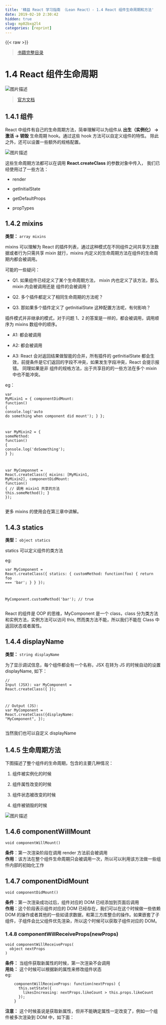 ```yaml
---
title: '精益 React 学习指南 （Lean React）- 1.4 React 组件生命周期和方法' 
date: 2019-02-10 2:30:42
hidden: true
slug: mp02bxg2l4
categories: [reprint]
---
```


{{< raw >}}

                    
<blockquote><p><a href="https://segmentfault.com/a/1190000005136764">书籍完整目录</a></p></blockquote>
<h1 id="articleHeader0">1.4 React 组件生命周期</h1>
<p><span class="img-wrap"><img data-src="/img/bVvOnw" src="https://static.alili.tech/img/bVvOnw" alt="图片描述" title="图片描述" style="cursor: pointer; display: inline;"></span></p>
<blockquote><p><a href="http://facebook.github.io/react/docs/component-specs.html" rel="nofollow noreferrer" target="_blank">官方文档</a></p></blockquote>
<h2 id="articleHeader1">1.4.1 组件</h2>
<p>React 中组件有自己的生命周期方法，简单理解可以为组件从 <strong>出生（实例化） -&gt;  激活 -&gt; 销毁</strong> 生命周期 hook。通过这些 hook 方法可以自定义组件的特性。 除此之外，还可以设置一些额外的规格配置。</p>
<p><span class="img-wrap"><img data-src="/img/bVvOd6" src="https://static.alili.tech/img/bVvOd6" alt="图片描述" title="图片描述" style="cursor: pointer; display: inline;"></span></p>
<p>这些生命周期方法都可以在调用 <strong>React.createClass</strong> 的参数对象中传入， 我们已经使用过了一些方法：</p>
<ul>
<li><p>render</p></li>
<li><p>getInitialState</p></li>
<li><p>getDefaultProps</p></li>
<li><p>propTypes</p></li>
</ul>
<h2 id="articleHeader2">1.4.2 mixins</h2>
<p><strong>类型：</strong> <code>array mixins</code></p>
<p>mixins 可以理解为 React 的插件列表，通过这种模式在不同组件之间共享方法数据或者行为只需共享 mixin 就行，mixins 内定义的生命周期方法在组件的生命周期内都会被调用。</p>
<p>可能的一些疑问：</p>
<ul>
<li><p>Q1. 如果组件已经定义了某个生命周期方法， mixin 内也定义了该方法，那么 mixin 内会被调用还是 组件的会被调用？</p></li>
<li><p>Q2. 多个插件都定义了相同生命周期的方法呢？</p></li>
<li><p>Q3. 那如果多个插件定义了 getInitialState 这种配置方法呢，有何影响？</p></li>
</ul>
<p>插件模式并非继承的模式，对于问题 1、2 的答案是一样的，都会被调用，调用顺序为 mixins 数组中的顺序。</p>
<ul>
<li><p>A1: 都会被调用</p></li>
<li><p>A2: 都会被调用</p></li>
<li><p>A3: React 会对返回结果做智能的合并，所有插件的 getInitialState 都会生效，前提条件是它们返回的字段不冲突，如果发生字段冲突，React 会提示报错。 同理如果是非 组件的规格方法，出于共享目的的一些方法在多个 mixin 中也不能冲突。</p></li>
</ul>
<p>eg：</p>
<div class="widget-codetool" style="display:none;">
      <div class="widget-codetool--inner">
      <span class="selectCode code-tool" data-toggle="tooltip" data-placement="top" title="" data-original-title="全选"></span>
      <span type="button" class="copyCode code-tool" data-toggle="tooltip" data-placement="top" data-clipboard-text="var MyMixin1 = {
    componentDidMount: function() {
        console.log('auto do something when component did mount');
    }
};

var MyMixin2 = {
    someMethod: function() {
        console.log('doSomething');
    }
};

var MyComponnet = React.createClass({
    mixins: [MyMixin1, MyMixin2],
    componentDidMount: function() {
        // 调用 mixin1 共享的方法
        this.someMethod();
    }
});" title="" data-original-title="复制"></span>
      <span type="button" class="saveToNote code-tool" data-toggle="tooltip" data-placement="top" title="" data-original-title="放进笔记"></span>
      </div>
      </div><pre class="javascript hljs"><code class="javascript"><span class="hljs-keyword">var</span> MyMixin1 = {
    <span class="hljs-attr">componentDidMount</span>: <span class="hljs-function"><span class="hljs-keyword">function</span>(<span class="hljs-params"></span>) </span>{
        <span class="hljs-built_in">console</span>.log(<span class="hljs-string">'auto do something when component did mount'</span>);
    }
};

<span class="hljs-keyword">var</span> MyMixin2 = {
    <span class="hljs-attr">someMethod</span>: <span class="hljs-function"><span class="hljs-keyword">function</span>(<span class="hljs-params"></span>) </span>{
        <span class="hljs-built_in">console</span>.log(<span class="hljs-string">'doSomething'</span>);
    }
};

<span class="hljs-keyword">var</span> MyComponnet = React.createClass({
    <span class="hljs-attr">mixins</span>: [MyMixin1, MyMixin2],
    <span class="hljs-attr">componentDidMount</span>: <span class="hljs-function"><span class="hljs-keyword">function</span>(<span class="hljs-params"></span>) </span>{
        <span class="hljs-comment">// 调用 mixin1 共享的方法</span>
        <span class="hljs-keyword">this</span>.someMethod();
    }
});</code></pre>
<p>更多 mixins 的使用会在第三章中讲解。</p>
<h2 id="articleHeader3">1.4.3 statics</h2>
<p><strong>类型：</strong> <code>object statics</code></p>
<p>statics 可以定义组件的类方法</p>
<p>eg:</p>
<div class="widget-codetool" style="display:none;">
      <div class="widget-codetool--inner">
      <span class="selectCode code-tool" data-toggle="tooltip" data-placement="top" title="" data-original-title="全选"></span>
      <span type="button" class="copyCode code-tool" data-toggle="tooltip" data-placement="top" data-clipboard-text="var MyComponent = React.createClass({
  statics: {
    customMethod: function(foo) {
      return foo === 'bar';
    }
  }
});

MyComponent.customMethod('bar');  // true" title="" data-original-title="复制"></span>
      <span type="button" class="saveToNote code-tool" data-toggle="tooltip" data-placement="top" title="" data-original-title="放进笔记"></span>
      </div>
      </div><pre class="xml hljs"><code class="html">var MyComponent = React.createClass({
  statics: {
    customMethod: function(foo) {
      return foo === 'bar';
    }
  }
});

MyComponent.customMethod('bar');  // true</code></pre>
<p>React 的组件是 OOP 的思维，MyComponent 是一个 class，class  分为类方法和实例方法，实例方法可以访问 this, 然而类方法不能，所以我们不能在 Class 中返回状态或者属性。</p>
<h2 id="articleHeader4">1.4.4 displayName</h2>
<p><strong>类型：</strong> <code>string displayName</code></p>
<p>为了显示调试信息，每个组件都会有一个名称，JSX 在转为 JS 的时候自动的设置 displayName, 如下：</p>
<div class="widget-codetool" style="display:none;">
      <div class="widget-codetool--inner">
      <span class="selectCode code-tool" data-toggle="tooltip" data-placement="top" title="" data-original-title="全选"></span>
      <span type="button" class="copyCode code-tool" data-toggle="tooltip" data-placement="top" data-clipboard-text="// Input (JSX):
var MyComponent = React.createClass({ });

// Output (JS):
var MyComponent = React.createClass({displayName: &quot;MyComponent&quot;, });" title="" data-original-title="复制"></span>
      <span type="button" class="saveToNote code-tool" data-toggle="tooltip" data-placement="top" title="" data-original-title="放进笔记"></span>
      </div>
      </div><pre class="javascript hljs"><code class="js"><span class="hljs-comment">// Input (JSX):</span>
<span class="hljs-keyword">var</span> MyComponent = React.createClass({ });

<span class="hljs-comment">// Output (JS):</span>
<span class="hljs-keyword">var</span> MyComponent = React.createClass({<span class="hljs-attr">displayName</span>: <span class="hljs-string">"MyComponent"</span>, });</code></pre>
<p>当然我们也可以自定义 displayName</p>
<h2 id="articleHeader5">1.4.5 生命周期方法</h2>
<p>下图描述了整个组件的生命周期，包含的主要几种情况：</p>
<ol>
<li><p>组件被实例化的时候</p></li>
<li><p>组件属性改变的时候</p></li>
<li><p>组件状态被改变的时候</p></li>
<li><p>组件被销毁的时候</p></li>
</ol>
<p><span class="img-wrap"><img data-src="/img/bVwhwG" src="https://static.alili.tech/img/bVwhwG" alt="图片描述" title="图片描述" style="cursor: pointer;"></span></p>
<h2 id="articleHeader6">1.4.6 componentWillMount</h2>
<div class="widget-codetool" style="display:none;">
      <div class="widget-codetool--inner">
      <span class="selectCode code-tool" data-toggle="tooltip" data-placement="top" title="" data-original-title="全选"></span>
      <span type="button" class="copyCode code-tool" data-toggle="tooltip" data-placement="top" data-clipboard-text="void componentWillMount()" title="" data-original-title="复制"></span>
      <span type="button" class="saveToNote code-tool" data-toggle="tooltip" data-placement="top" title="" data-original-title="放进笔记"></span>
      </div>
      </div><pre class="javascript hljs"><code class="javascript" style="word-break: break-word; white-space: initial;"><span class="hljs-keyword">void</span> componentWillMount()</code></pre>
<p><strong>条件</strong>：第一次渲染阶段在调用 render 方法前会被调用<br><strong>作用</strong>：该方法在整个组件生命周期只会被调用一次，所以可以利用该方法做一些组件内部的初始化工作</p>
<h2 id="articleHeader7">1.4.7 componentDidMount</h2>
<div class="widget-codetool" style="display:none;">
      <div class="widget-codetool--inner">
      <span class="selectCode code-tool" data-toggle="tooltip" data-placement="top" title="" data-original-title="全选"></span>
      <span type="button" class="copyCode code-tool" data-toggle="tooltip" data-placement="top" data-clipboard-text="void componentDidMount()" title="" data-original-title="复制"></span>
      <span type="button" class="saveToNote code-tool" data-toggle="tooltip" data-placement="top" title="" data-original-title="放进笔记"></span>
      </div>
      </div><pre class="javascript hljs"><code class="javascript" style="word-break: break-word; white-space: initial;"><span class="hljs-keyword">void</span> componentDidMount()</code></pre>
<p><strong>条件</strong>：第一次渲染成功过后，组件对应的 DOM 已经添加到页面后调用<br><strong>作用</strong>：这个阶段表示组件对应的 DOM 已经存在，我们可以在这个时候做一些依赖 DOM 的操作或者其他的一些如请求数据，和第三方库整合的操作。如果嵌套了子组件，子组件会比父组件优先渲染，所以这个时候可以获取子组件对应的 DOM。</p>
<h3 id="articleHeader8">1.4.8 componentWillReceiveProps(newProps)</h3>
<div class="widget-codetool" style="display:none;">
      <div class="widget-codetool--inner">
      <span class="selectCode code-tool" data-toggle="tooltip" data-placement="top" title="" data-original-title="全选"></span>
      <span type="button" class="copyCode code-tool" data-toggle="tooltip" data-placement="top" data-clipboard-text="void componentWillReceiveProps(
  object nextProps
)" title="" data-original-title="复制"></span>
      <span type="button" class="saveToNote code-tool" data-toggle="tooltip" data-placement="top" title="" data-original-title="放进笔记"></span>
      </div>
      </div><pre class="javascript hljs"><code class="javascript"><span class="hljs-keyword">void</span> componentWillReceiveProps(
  object nextProps
)</code></pre>
<p><strong>条件：</strong> 当组件获取新属性的时候，第一次渲染不会调用<br><strong>用处：</strong> 这个时候可以根据新的属性来修改组件状态 <br>eg:</p>
<div class="widget-codetool" style="display:none;">
      <div class="widget-codetool--inner">
      <span class="selectCode code-tool" data-toggle="tooltip" data-placement="top" title="" data-original-title="全选"></span>
      <span type="button" class="copyCode code-tool" data-toggle="tooltip" data-placement="top" data-clipboard-text="    componentWillReceiveProps: function(nextProps) {
      this.setState({
        likesIncreasing: nextProps.likeCount > this.props.likeCount
      });
    }" title="" data-original-title="复制"></span>
      <span type="button" class="saveToNote code-tool" data-toggle="tooltip" data-placement="top" title="" data-original-title="放进笔记"></span>
      </div>
      </div><pre class="javascript hljs"><code class="javascript">    componentWillReceiveProps: <span class="hljs-function"><span class="hljs-keyword">function</span>(<span class="hljs-params">nextProps</span>) </span>{
      <span class="hljs-keyword">this</span>.setState({
        <span class="hljs-attr">likesIncreasing</span>: nextProps.likeCount &gt; <span class="hljs-keyword">this</span>.props.likeCount
      });
    }</code></pre>
<p><strong>注意：</strong> 这个时候虽说是获取新属性，但并不能确定属性一定改变了，例如一个组件被多次渲染到 DOM 中，如下面：</p>
<div class="widget-codetool" style="display:none;">
      <div class="widget-codetool--inner">
      <span class="selectCode code-tool" data-toggle="tooltip" data-placement="top" title="" data-original-title="全选"></span>
      <span type="button" class="copyCode code-tool" data-toggle="tooltip" data-placement="top" data-clipboard-text="    var Component = React.createClass({
        componentWillReceiveProps: function(nextProps) {
            console.log('componentWillReceiveProps', nextProps.data.bar);
        },
        rener: function() {
            return <div> {this.props.data.bar} </div>
        }
    });

    var container = document.getElementById('container');
    var mydata = {bar: 'drinks'};
    ReactDOM.render(<Component data={mydata} />, container);
    ReactDOM.render(<Component data={mydata} />, container);
    ReactDOM.render(<Component data={mydata} />, container);" title="" data-original-title="复制"></span>
      <span type="button" class="saveToNote code-tool" data-toggle="tooltip" data-placement="top" title="" data-original-title="放进笔记"></span>
      </div>
      </div><pre class="xml hljs"><code class="html">    var Component = React.createClass({
        componentWillReceiveProps: function(nextProps) {
            console.log('componentWillReceiveProps', nextProps.data.bar);
        },
        rener: function() {
            return <span class="hljs-tag">&lt;<span class="hljs-name">div</span>&gt;</span> {this.props.data.bar} <span class="hljs-tag">&lt;/<span class="hljs-name">div</span>&gt;</span>
        }
    });

    var container = document.getElementById('container');
    var mydata = {bar: 'drinks'};
    ReactDOM.render(<span class="hljs-tag">&lt;<span class="hljs-name">Component</span> <span class="hljs-attr">data</span>=<span class="hljs-string">{mydata}</span> /&gt;</span>, container);
    ReactDOM.render(<span class="hljs-tag">&lt;<span class="hljs-name">Component</span> <span class="hljs-attr">data</span>=<span class="hljs-string">{mydata}</span> /&gt;</span>, container);
    ReactDOM.render(<span class="hljs-tag">&lt;<span class="hljs-name">Component</span> <span class="hljs-attr">data</span>=<span class="hljs-string">{mydata}</span> /&gt;</span>, container);</code></pre>
<p>结果会输出两次 componentWillReceiveProps，虽然属性数据没有改变，但是仍然会调用  componentWillReceiveProps 方法。</p>
<blockquote><p>参考 Facebook <a href="http://facebook.github.io/react/blog/2016/01/08/A-implies-B-does-not-imply-B-implies-A.html" rel="nofollow noreferrer" target="_blank">(A=&gt;B) =&gt; (B =&gt; A)</a></p></blockquote>
<h2 id="articleHeader9">1.4.9 shouldComponentUpdate(nextProps, nextState)</h2>
<div class="widget-codetool" style="display:none;">
      <div class="widget-codetool--inner">
      <span class="selectCode code-tool" data-toggle="tooltip" data-placement="top" title="" data-original-title="全选"></span>
      <span type="button" class="copyCode code-tool" data-toggle="tooltip" data-placement="top" data-clipboard-text="boolean shouldComponentUpdate(
  object nextProps, object nextState
)" title="" data-original-title="复制"></span>
      <span type="button" class="saveToNote code-tool" data-toggle="tooltip" data-placement="top" title="" data-original-title="放进笔记"></span>
      </div>
      </div><pre class="javascript hljs"><code class="javascript">boolean shouldComponentUpdate(
  object nextProps, object nextState
)</code></pre>
<p><strong>条件：</strong> 接收到新属性或者新状态的时候在 render 前会被调用（除了调用 forceUpdate 和初始化渲染以外）<br><strong>用处：</strong> 该方法让我们有机会决定是否重渲染组件，如果返回 false，那么不会重渲染组件，借此可以优化应用性能（在组件很多的情况）。</p>
<h2 id="articleHeader10">1.4.10 componentWillUpdate</h2>
<div class="widget-codetool" style="display:none;">
      <div class="widget-codetool--inner">
      <span class="selectCode code-tool" data-toggle="tooltip" data-placement="top" title="" data-original-title="全选"></span>
      <span type="button" class="copyCode code-tool" data-toggle="tooltip" data-placement="top" data-clipboard-text="void componentWillUpdate(
  object nextProps, object nextState
)" title="" data-original-title="复制"></span>
      <span type="button" class="saveToNote code-tool" data-toggle="tooltip" data-placement="top" title="" data-original-title="放进笔记"></span>
      </div>
      </div><pre class="javascript hljs"><code class="javascript"><span class="hljs-keyword">void</span> componentWillUpdate(
  object nextProps, object nextState
)</code></pre>
<p><strong>条件</strong>：当组件确定要更新，在 render 之前调用<br><strong>用处</strong>：这个时候可以确定一定会更新组件，可以执行更新前的操作<br><strong>注意</strong>：方法中不能使用 setState ，setState 的操作应该在 componentWillReceiveProps 方法中调用</p>
<h2 id="articleHeader11">1.4.11 componentDidUpdate</h2>
<div class="widget-codetool" style="display:none;">
      <div class="widget-codetool--inner">
      <span class="selectCode code-tool" data-toggle="tooltip" data-placement="top" title="" data-original-title="全选"></span>
      <span type="button" class="copyCode code-tool" data-toggle="tooltip" data-placement="top" data-clipboard-text="void componentDidUpdate(
  object prevProps, object prevState
)" title="" data-original-title="复制"></span>
      <span type="button" class="saveToNote code-tool" data-toggle="tooltip" data-placement="top" title="" data-original-title="放进笔记"></span>
      </div>
      </div><pre class="javascript hljs"><code class="javascript"><span class="hljs-keyword">void</span> componentDidUpdate(
  object prevProps, object prevState
)</code></pre>
<p><strong>条件</strong>：更新被应用到 DOM 之后<br><strong>用处</strong>：可以执行组件更新过后的操作</p>
<h2 id="articleHeader12">1.4.12 生命周期与单向数据流</h2>
<p>我们知道 React 的核心模式是单向数据流，这不仅仅是对于组件级别的模式，在组件内部 的生命周期中也是应该符合单向数据的模式。数据从组件的属性流入，再结合组件的状态，流入生命周期方法，直到渲染结束这都应该是一个单向的过程，其间不能随意改变组件的状态。 </p>
<p><span class="img-wrap"><img data-src="/img/bVvOSu" src="https://static.alili.tech/img/bVvOSu" alt="图片描述" title="图片描述" style="cursor: pointer; display: inline;"></span></p>
<h2 id="articleHeader13">1.4.13 实例练习：通过 mixin 打印出组件生命周期的执行顺序</h2>
<p>@todo</p>

                
{{< /raw >}}

# 版权声明
本文资源来源互联网，仅供学习研究使用，版权归该资源的合法拥有者所有，

本文仅用于学习、研究和交流目的。转载请注明出处、完整链接以及原作者。

原作者若认为本站侵犯了您的版权，请联系我们，我们会立即删除！

## 原文标题
精益 React 学习指南 （Lean React）- 1.4 React 组件生命周期和方法

## 原文链接
[https://segmentfault.com/a/1190000005161417](https://segmentfault.com/a/1190000005161417)

